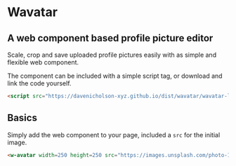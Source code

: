 # Wavatar
## A web component based profile picture editor

Scale, crop and save uploaded profile pictures easily with as simple and flexible web component.

The component can be included with a simple script tag, or download and link the code yourself. 

```html
<script src="https://davenicholson-xyz.github.io/dist/wavatar/wavatar-latest.min.js"></sript>
```

## Basics

Simply add the web component to your page, included a `src` for the initial image.

```html
<w-avatar width=250 height=250 src="https://images.unsplash.com/photo-1529626455594-4ff0802cfb7e?q=80&w=960&auto=format&fit=crop"></w-avatar>
```
